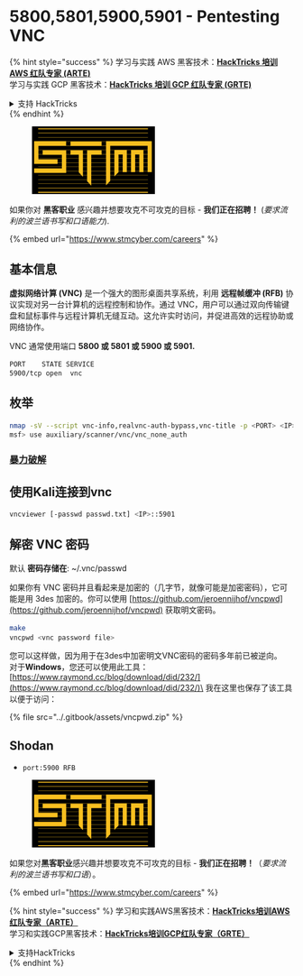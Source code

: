 # 5800,5801,5900,5901 - Pentesting VNC

{% hint style="success" %}
学习与实践 AWS 黑客技术：<img src="../.gitbook/assets/arte.png" alt="" data-size="line">[**HackTricks 培训 AWS 红队专家 (ARTE)**](https://training.hacktricks.xyz/courses/arte)<img src="../.gitbook/assets/arte.png" alt="" data-size="line">\
学习与实践 GCP 黑客技术：<img src="../.gitbook/assets/grte.png" alt="" data-size="line">[**HackTricks 培训 GCP 红队专家 (GRTE)**<img src="../.gitbook/assets/grte.png" alt="" data-size="line">](https://training.hacktricks.xyz/courses/grte)

<details>

<summary>支持 HackTricks</summary>

* 查看 [**订阅计划**](https://github.com/sponsors/carlospolop)!
* **加入** 💬 [**Discord 群组**](https://discord.gg/hRep4RUj7f) 或 [**Telegram 群组**](https://t.me/peass) 或 **关注** 我们的 **Twitter** 🐦 [**@hacktricks\_live**](https://twitter.com/hacktricks_live)**.**
* **通过向** [**HackTricks**](https://github.com/carlospolop/hacktricks) 和 [**HackTricks Cloud**](https://github.com/carlospolop/hacktricks-cloud) GitHub 仓库提交 PR 分享黑客技巧。

</details>
{% endhint %}

<figure><img src="../.gitbook/assets/image (1) (1) (1) (1) (1) (1) (1) (1) (1) (1) (1) (1) (1).png" alt=""><figcaption></figcaption></figure>

如果你对 **黑客职业** 感兴趣并想要攻克不可攻克的目标 - **我们正在招聘！** (_要求流利的波兰语书写和口语能力_).

{% embed url="https://www.stmcyber.com/careers" %}

## 基本信息

**虚拟网络计算 (VNC)** 是一个强大的图形桌面共享系统，利用 **远程帧缓冲 (RFB)** 协议实现对另一台计算机的远程控制和协作。通过 VNC，用户可以通过双向传输键盘和鼠标事件与远程计算机无缝互动。这允许实时访问，并促进高效的远程协助或网络协作。

VNC 通常使用端口 **5800 或 5801 或 5900 或 5901.**
```
PORT    STATE SERVICE
5900/tcp open  vnc
```
## 枚举
```bash
nmap -sV --script vnc-info,realvnc-auth-bypass,vnc-title -p <PORT> <IP>
msf> use auxiliary/scanner/vnc/vnc_none_auth
```
### [**暴力破解**](../generic-methodologies-and-resources/brute-force.md#vnc)

## 使用Kali连接到vnc
```bash
vncviewer [-passwd passwd.txt] <IP>::5901
```
## 解密 VNC 密码

默认 **密码存储在**: \~/.vnc/passwd

如果你有 VNC 密码并且看起来是加密的（几字节，就像可能是加密密码），它可能是用 3des 加密的。你可以使用 [https://github.com/jeroennijhof/vncpwd](https://github.com/jeroennijhof/vncpwd) 获取明文密码。
```bash
make
vncpwd <vnc password file>
```
您可以这样做，因为用于在3des中加密明文VNC密码的密码多年前已被逆向。\
对于**Windows**，您还可以使用此工具：[https://www.raymond.cc/blog/download/did/232/](https://www.raymond.cc/blog/download/did/232/)\
我在这里也保存了该工具以便于访问：

{% file src="../.gitbook/assets/vncpwd.zip" %}

## Shodan

* `port:5900 RFB`

<figure><img src="../.gitbook/assets/image (1) (1) (1) (1) (1) (1) (1) (1) (1) (1) (1) (1) (1).png" alt=""><figcaption></figcaption></figure>

如果您对**黑客职业**感兴趣并想要攻克不可攻克的目标 - **我们正在招聘！**（_要求流利的波兰语书写和口语_）。

{% embed url="https://www.stmcyber.com/careers" %}

{% hint style="success" %}
学习和实践AWS黑客技术：<img src="../.gitbook/assets/arte.png" alt="" data-size="line">[**HackTricks培训AWS红队专家（ARTE）**](https://training.hacktricks.xyz/courses/arte)<img src="../.gitbook/assets/arte.png" alt="" data-size="line">\
学习和实践GCP黑客技术：<img src="../.gitbook/assets/grte.png" alt="" data-size="line">[**HackTricks培训GCP红队专家（GRTE）**<img src="../.gitbook/assets/grte.png" alt="" data-size="line">](https://training.hacktricks.xyz/courses/grte)

<details>

<summary>支持HackTricks</summary>

* 查看[**订阅计划**](https://github.com/sponsors/carlospolop)!
* **加入** 💬 [**Discord群组**](https://discord.gg/hRep4RUj7f)或[**电报群组**](https://t.me/peass)或**在** **Twitter** 🐦 **上关注我们** [**@hacktricks\_live**](https://twitter.com/hacktricks_live)**.**
* **通过向** [**HackTricks**](https://github.com/carlospolop/hacktricks)和[**HackTricks Cloud**](https://github.com/carlospolop/hacktricks-cloud) GitHub库提交PR来分享黑客技巧。

</details>
{% endhint %}

